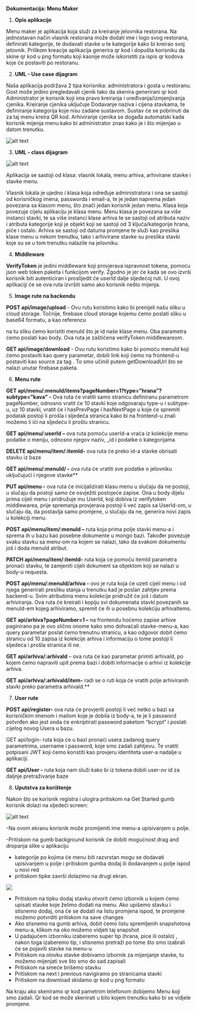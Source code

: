 **Dokumentacija:  Menu Maker** 

1. **Opis aplikacije** 

Menu maker je aplikacija  koja služi za kreiranje  jelovnika restorana. Na jednostavan način vlasnik  restorana može dodati ime  i logo svog restorana, definirati kategorije,  te dodavati stavke u te kategorije kako bi kreirao svoj jelovnik. Prilikom kreacije aplikacija generira qr kod i dopušta korisniku  da skine qr kod u png formatu koji kasnije može iskoristiti za ispis  qr kodova koje će postaviti po restoranu. 

2. **UML -  Use case dijagram** 

Naša aplikacija podržava 2 tipa korisnika: administratora i gosta u restoranu. Gost može jedino pregledavati cjenik tako da skenira generirani qr kod. Administrator je korisnik koji ima pravo kreiranja i uređivanja/izmjenjivanja  cjenika. Kreiranje cjenika uključuje  Dodavanje naziva i cijena stavkama, te definiranje kategorija koje nisu zadane sustavom. Sustav će se pobrinuti da za taj menu kreira QR  kod.  Arhiviranje cjenika se događa automatski kada korisnik mijenja menu  kako  bi  administrator  znao  kako  je  i  što  mijenjao  u  datom  trenutku. 

![alt text](https://imgur.com/a/BIFvWQ0)

3. **UML - class dijagram** 

![alt text](https://imgur.com/lB3fkif)

Aplikacija se sastoji  od klasa: vlasnik lokala, menu arhiva, arhivirane stavke i stavke menu.  

Vlasnik lokala je ujedno i klasa koja određuje administratora i ona se sastoji od korisničkog imena, passworda i email-a,  te je jedan naprema jedan povezana sa klasom menu, što znači jedan korisnik jedan menu. Klasa koja povezuje cijelu aplikaciju je klasa menu. Menu klasa je povezana sa više instanci stavki, te sa više instanci klase arhiva te se sastoji od atributa naziv i atributa kategorije  koji je objekt koji se sastoji od 3 ključa/kategorije  hrana, piće i ostalo. Arhiva se sastoji od datuma promjene te služi kao preslika klase menu u nekom trenutku, tako i arhivirane stavke su preslika stavki koje su se u tom trenutku nalazile na jelovniku. 

4. **Middleware** 

**VerifyToken** je jedini middleware koji provjerava ispravnost tokena, pomoću json web token paketa i funkcijom  verify. Zgodno je jer  će kada se ovo izvrši korisnik biti autenticiran i proslijedit će userId dalje sljedećoj ruti. U ovoj aplikaciji  će se ova ruta izvršiti  samo ako korisnik nešto mijenja.  

5. **Image rute na backendu**

**POST api/image/upload**  - Ovu rutu koristimo kako bi prenijeli  našu sliku u cloud storage. Točnije, firebase cloud storage kojemu ćemo poslati sliku u base64 formatu, a kao referencu 

na tu sliku ćemo koristiti menuId što je id naše klase menu. Oba parametra ćemo poslati kao body. Ova ruta je zaštićena verifyToken middlewareom. 

**GET api/image/download** - Ovu rutu koristimo kako bi pomoću menuId koji ćemo postaviti kao query parametar, dobili link koji ćemo na frontend-u postaviti kao source za tag <img>. To smo učinili putem getDownloadUrl što se nalazi unutar firebase paketa. 

6. **Menu rute** 

**GET  api/menu/:menuId/items?pageNumber=1?type=”hrana”?subtype=”kava”  -**  Ova ruta će vratiti samo stranicu definiranu parametrom pageNumber, odnosno vratit će 10 stavki koje odgovaraju type-u i subtype-u, uz 10 stavki, vratit će i  hasPrevPage i hasNextPage u koje će spremiti podatak postoji li prošla i sljedeća stranica kako bi na frontend-u znali možemo li ići na sljedeću li prošlu stranicu. 

**GET api/menu/:userId –** ova ruta pomoću userId-a vraća iz kolekcije menu podatke o meniju, odnosno njegov naziv, \_id i podatke o kategorijama 

**DELETE api/menu/item/:itemId-** ova ruta će preko id-a stavke obrisati stavku iz baze  

**GET api/menu/:menuId/ -** ova ruta će vratiti sve podatke o jelovniku uključujući i njegove stavke** 

**PUT api/menu -** ova ruta će inicijalizirati  klasu menu u slučaju da ne postoji, u slučaju da postoji samo će osvježiti postojeće zapise. Ona u body dijelu prima cijeli menu i pridružuje mu UserId, koji dobiva iz verifytoken middlewarea, prije spremanja provjerava postoji li već zapis sa UserId-om, u slučaju da, da postavlja samo promjene, u slučaju da ne, generira novi zapis u kolekciji menu. 

**POST api/menu/item/:menuId  –** ruta koja prima polje stavki menu-a i sprema ih u bazu kao posebne dokumente u mongo bazi. Također povezuje svaku stavku sa menu-om na kojem se nalazi, tako da svakom dokumentu još i doda menuId atribut. 

**PATCH api/menu/item/:itemId-**  ruta koja ce pomoću itemId parametra pronaći stavku, te zamjeniti cijeli dokument sa objektom koji se nalazi u body-u requesta.  

**POST api/menu/:menuId/arhiva  -** ovo je ruta koja će uzeti cijeli menu i od njega generirati presliku  stanja u trenutku kad je  poslan  zahtjev prema  backend-u. Svim  atributima menu kolekcije pridružit će još i  datum arhiviranja.  Ova ruta će kreirati i kopiju svi dokumenata stavki  povezanih  sa  menuId-em  kojeg  arhiviramo,  spremit  će  ih  u  posebnu  kolekciju arhivaItems.  

**GET api/arhiva?pageNumber=1 –** na frontendu hoćemo zapise arhive paginirano pa je ovo slično onome kako smo dohvaćali stavke-menu-a, kao query parametar poslat ćemo trenutnu stranicu, a kao odgovor dobit ćemo stranicu od 10 zapisa iz kolekcije arhiva i informaciju o tome postoji li sljedeća i prošla stranica ili ne. 

**GET api/arhiva/:arhivaId**  – ova ruta će kao parametar  primiti  arhivaId, po kojem ćemo napraviti upit prema bazi i dobiti informacije o arhivi iz kolekcije arhiva. 

**GET api/arhiva/:arhivaId/item-**  radi se o ruti koja će vratiti polje arhiviranih stavki preko parametra arhivaId.** 

7. **User rute** 

**POST api/register-** ova ruta će provjeriti postoji li već netko u bazi sa korisničkim imenom i mailom  koje je  dobila iz  body-a, te je li  password potvrđen ako jest onda će enkriptirati password paketom “bcrypt” i poslati cijelog novog Usera u bazu. 

GET api/login-  ruta koja će u bazi  pronaći usera zadanog query parametrima,  username  i password, koje smo zadali zahtjevu. Te vratiti potpisani JWT  koji ćemo koristiti kao provjeru identiteta user-a nadalje u aplikaciji. 

**GET api/User -** ruta koja nam služi kako bi iz tokena dobili user-ov id za daljnje pretraživanje baze 

8. **Uputstva za korištenje** 

Nakon što se korisnik  registra i ulogira pritiskom  na Get Started gumb korisnik dolazi na sljedeći screen: 

![alt text](https://imgur.com/lB3fkif)

-Na ovom ekranu korisnik može promijeniti ime menu-a upisivanjem u polje.  

-Pritiskom na gumb background korisnik će dobiti mogućnost drag and dropanja slike u aplikaciju 

- kategorije po kojima će menu biti razvrstan mogu se dodavati upisivanjem u polje i pritiskom gumba dodaj ili dodavanjem u polje ispod u novi red 
- pritiskom tipke završi dolazimo na drugi ekran. 

![](Aspose.Words.885d4f4e-227d-48d1-b7da-0e9d92d26fad.004.jpeg)

- Pritiskom na tipku dodaj stavku otvorit ćemo izbornik u kojem ćemo upisati stavke koje želimo dodati na menu. Ako upišemo stavku i stisnemo dodaj, ona će se dodati na listu promjena ispod, te promjene možemo potvrditi pritiskom na save changes 
- Ako stisnemo na gumb arhiva, dobit ćemo listu spremljenih snapshotova menu-a, klikom na oko možemo vidjeti taj snapshot 
- U padajućem izborniku izaberemo super tip (hrana, pice ili ostalo) , nakon toga izaberemo tip, i stisnemo pretraži po tome što smo izabrali će se pojaviti stavke na menu-u 
- Pritiskom na olovku stavke dobivamo izbornik za mijenjanje stavke, tu možemo mijenjati sve što smo do sad zapisali  
- Pritiskom na smeće brišemo stavku 
- Pritiskom na next i previous navigiramo po stranicama stavki 
- Pritiskom na download skidamo qr kod u png formatu 

Na kraju ako skeniramo qr kod pametnim telefonom  dobijemo Menu koji smo zadali. Qr kod se može skenirati u bilo kojem trenutku kako bi se vidjele promjene. 
